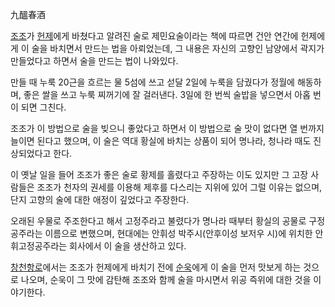 九醞春酒  

[조조](%EC%A1%B0%EC%A1%B0.md)가 [헌제](%ED%97%8C%EC%A0%9C.md)에게 바쳤다고 알려진 술로
제민요술이라는 책에 따르면 건안 연간에 헌제에게 이 술을 바치면서 만드는 법을 아뢰었는데, 그 내용은 자신의 고향인 남양에서 곽지가
만들었다고 하면서 술을 만드는 법이 나와있다.

만들 때 누룩 20근을 흐르는 물 5섬에 쓰고 섣달 2일에 누룩을 담궜다가 정월에 해동하며, 좋은 쌀을 쓰고 누룩 찌꺼기에 잘 걸러낸다.
3일에 한 번씩 술밥을 넣으면서 아홉 번이 되면 그친다.  

조조가 이 방법으로 술을 빚으니 좋았다고 하면서 이 방법으로 술 맛이 없다면 열 번까지 늘이면 된다고 했으며, 이 술은 역대 황실에 바치는
상품이 되어 명나라, 청나라 때도 진상되었다고 한다.  

이 옛날 일을 들어 조조가 좋은 술로 황제를 홀렸다고 주장하는 이도 있지만 그 고장 사람들은 조조가 천자의 권세를 이용해 제후를 다스리는
지위에 있어 그럴 이유는 없으며, 단지 고향의 술에 대한 애정이 깊었다고 주장한다.  

오래된 우물로 주조한다고 해서 고정주라고 불렸다가 명나라 때부터 황실의 공물로 구정공주라는 이름으로 변했으며, 현대에는 안휘성
박주시(안후이성 보저우 시)에 위치한 안휘고정공주라는 회사에서 이 술을 생산하고 있다.  

[창천항로](%EC%B0%BD%EC%B2%9C%ED%95%AD%EB%A1%9C.md)에서는 조조가 헌제에게 바치기 전에
[순욱](%EC%88%9C%EC%9A%B1.md)에게 이 술을 먼저 맛보게 하는 것으로 나오며, 순욱이 그 맛에 감탄해 조조와 함께
술을 마시면서 위공 즉위에 대한 것을 이야기한다.

